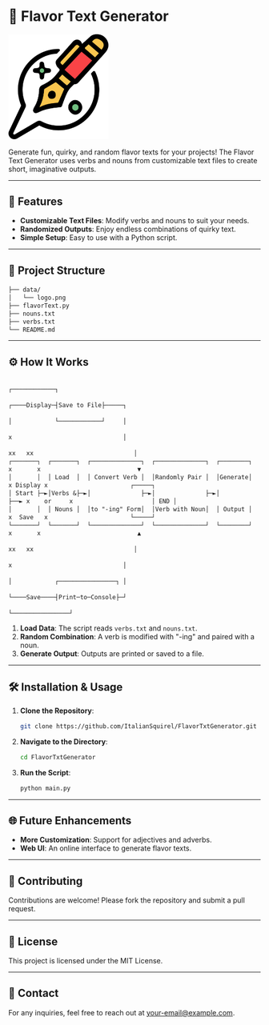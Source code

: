 
# 🍭 Flavor Text Generator

<img src="./data/logo.png" alt="drawing" width="200"/>


Generate fun, quirky, and random flavor texts for your projects! The Flavor Text Generator uses verbs and nouns from customizable text files to create short, imaginative outputs.

---

## 🎯 Features
- **Customizable Text Files**: Modify verbs and nouns to suit your needs.
- **Randomized Outputs**: Enjoy endless combinations of quirky text.
- **Simple Setup**: Easy to use with a Python script.

---

## 📂 Project Structure
```plaintext
├── data/
│   └── logo.png
├── flavorText.py
├── nouns.txt
├── verbs.txt
└── README.md

```

---

## ⚙️ How It Works

```
                                                                                           ┌────────────┐         
                                                                              ┌────Display─┤Save to File├─────┐   
                                                                              │            └────────────┘     │   
                                                                              x                               │   
                                                                           xx   xx                            │   
┌───────┐  ┌───────┐  ┌──────────────┐  ┌──────────────┐  ┌────────┐      x       x                           ▼   
│       │  │ Load  │  │ Convert Verb │  │Randomly Pair │  │Generate│     x Display x                       ┌─────┐
│ Start ├─►│Verbs &├─►│              ├─►│              ├─►│        ├──► x    or     x                      │ END │
│       │  │ Nouns │  │to "-ing" Form│  │Verb with Noun│  │ Output │     x  Save   x                       └─────┘
└───────┘  └───────┘  └──────────────┘  └──────────────┘  └────────┘      x       x                           ▲   
                                                                           xx   xx                            │   
                                                                              x                               │   
                                                                              │            ┌────────────────┐ │   
                                                                              └────Save────┤Print─to─Console├─┘   
                                                                                           └────────────────┘
```

1. **Load Data**: The script reads `verbs.txt` and `nouns.txt`.
2. **Random Combination**: A verb is modified with "-ing" and paired with a noun.
3. **Generate Output**: Outputs are printed or saved to a file.

---

## 🛠 Installation & Usage

1. **Clone the Repository**:
   ```bash
   git clone https://github.com/ItalianSquirel/FlavorTxtGenerator.git
   ```
2. **Navigate to the Directory**:
   ```bash
   cd FlavorTxtGenerator
   ```
3. **Run the Script**:
   ```bash
   python main.py
   ```

---

## 🌐 Future Enhancements
- **More Customization**: Support for adjectives and adverbs.
- **Web UI**: An online interface to generate flavor texts.

---

## 🤝 Contributing
Contributions are welcome! Please fork the repository and submit a pull request.

---

## 📄 License
This project is licensed under the MIT License.

---

## 📧 Contact
For any inquiries, feel free to reach out at [your-email@example.com](mailto:your-email@example.com).
